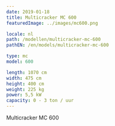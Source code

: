 ```yaml
---
date: 2019-01-18
title: Multicracker MC 600
featuredImage: ../images/mc600.png

locale: nl
path: /modellen/multicracker-mc-600
pathEN: /en/models/multicracker-mc-600

type: mc
model: 600

length: 1070 cm 
width: 475 cm
height: 400 cm
weight: 225 kg
power: 5,5 kW
capacity: 0 - 3 ton / uur
---
```

Multicracker MC 600